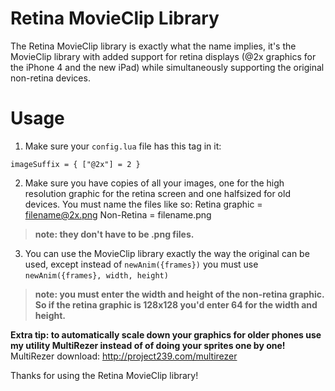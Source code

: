 # Retina MovieClip Library
The Retina MovieClip library is exactly what the name implies, it's the MovieClip library with added support for retina displays (@2x graphics for the iPhone 4 and the new iPad) while simultaneously supporting the original non-retina devices.

# Usage
1. Make sure your `config.lua` file has this tag in it:

`imageSuffix = { ["@2x"] = 2 }`


2. Make sure you have copies of all your images, one for the high resolution graphic for the retina screen and one halfsized for old devices. You must name the files like so: 
Retina graphic = filename@2x.png
Non-Retina = filename.png
> __note: they don't have to be .png files.__

3. You can use the MovieClip library exactly the way the original can be used, except instead of `newAnim({frames})` you must use `newAnim({frames}, width, height)`
> __note: you must enter the width and height of the non-retina graphic. So if the retina graphic is 128x128 you'd enter 64 for the width and height.__

__Extra tip: to automatically scale down your graphics for older phones use my utility MultiRezer instead of of doing your sprites one by one!__
MultiRezer download: http://project239.com/multirezer


Thanks for using the Retina MovieClip library!